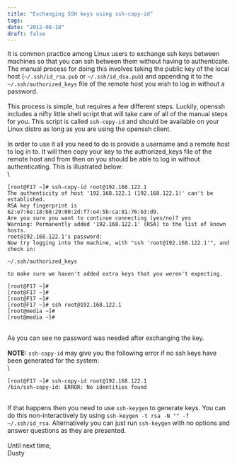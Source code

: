 ```yaml
---
title: "Exchanging SSH keys using ssh-copy-id"
tags:
date: "2012-08-18"
draft: false
---
```


It is common practice among Linux users to exchange ssh keys between
machines so that you can ssh between them without having to
authenticate. The manual process for doing this involves taking the
public key of the local host (`~/.ssh/id_rsa.pub` or
`~/.ssh/id_dsa.pub`) and appending it to the `~/.ssh/authorized_keys`
file of the remote host you wish to log in without a password.\
\
This process is simple, but requires a few different steps. Luckily,
openssh includes a nifty little shell script that will take care of all
of the manual steps for you. This script is called `ssh-copy-id` and
should be available on your Linux distro as long as you are using the
openssh client.\
\
In order to use it all you need to do is provide a username and a remote
host to log in to. It will then copy your key to the authorized\_keys
file of the remote host and from then on you should be able to log in
without authenticating. This is illustrated below:\
\

```nohighlight
[root@F17 ~]# ssh-copy-id root@192.168.122.1
The authenticity of host '192.168.122.1 (192.168.122.1)' can't be established.
RSA key fingerprint is 62:e7:6e:18:b8:29:00:2d:f7:e4:5b:ca:81:76:b3:d9.
Are you sure you want to continue connecting (yes/no)? yes
Warning: Permanently added '192.168.122.1' (RSA) to the list of known hosts.
root@192.168.122.1's password:
Now try logging into the machine, with "ssh 'root@192.168.122.1'", and check in:

~/.ssh/authorized_keys

to make sure we haven't added extra keys that you weren't expecting.

[root@F17 ~]#
[root@F17 ~]#
[root@F17 ~]#
[root@F17 ~]# ssh root@192.168.122.1
[root@media ~]#
[root@media ~]#
```

\
As you can see no password was needed after exchanging the key.\
\
**NOTE:** `ssh-copy-id` may give you the following error if no ssh keys
have been generated for the system:\
\

```nohighlight
[root@F17 ~]# ssh-copy-id root@192.168.122.1
/bin/ssh-copy-id: ERROR: No identities found
```

\
If that happens then you need to use `ssh-keygen` to generate keys. You
can do this non-interactively by using
`ssh-keygen -t rsa -N "" -f ~/.ssh/id_rsa`. Alternatively you can just
run `ssh-keygen` with no options and answer questions as they are
presented.\
\
Until next time,\
Dusty
